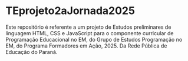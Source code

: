 # TEprojeto2aJornada2025

Este repositório é referente a um projeto de Estudos preliminares de linguagem HTML, CSS e JavaScript para o componente curricular de Programação Educacional no EM, do Grupo de Estudos Programação no EM, do Programa Formadores em Ação, 2025. Da Rede Pública de Educação do Paraná.

